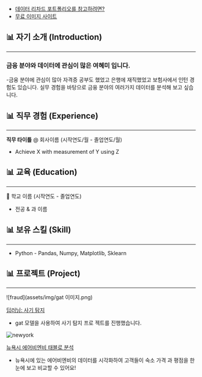 * [데이터 리차드 포트폴리오를 참고하려면?](https://dongchanlim.github.io/github-portfolio/)
* [무료 이미지 사이트](https://unsplash.com/)

## 📊 자기 소개 (Introduction)
------

### 금융 분야와 데이터에 관심이 많은 여혜미 입니다.

-금융 분야에 관심이 많아 자격증 공부도 했었고 은행에 재직했었고 보험사에서 인턴 경험도 있습니다.
실무 경험을 바탕으로 금융 분야의 여러가지 데이터를 분석해 보고 싶습니다.
> 
>
> 
> 


## 📊 직무 경험 (Experience)
------

**직무 타이틀** @ 회사이름 (시작연도/월 - 졸업연도/월)

- Achieve X with measurement of Y using Z


## 📊 교육 (Education)
------
🏫 학교 이름 (시작연도 - 졸업연도)

- 전공 & 과 이름


## 📊 보유 스킬 (Skill)
------
-  Python - Pandas, Numpy, Matplotlib, Sklearn

## 📊 프로젝트 (Project)
------
![fraud](assets/img/gat 이미지.png)

[딥러닝: 사기 탐지]([https://github.com/dongchanlim/Python-Machine-Learning/blob/main/Semester_Project.ipynb](https://github.com/seogideogi/4mula))
- gat 모델을 사용하여 사기 탐지 프로 젝트를 진행했습니다.

![newyork](assets/img/newyork.jpeg)

[뉴욕시 에어비엔비 태블로 분석](https://public.tableau.com/app/profile/dongchan.lim/viz/AirbnbPractice_15699654202660/Story1)
- 뉴욕시에 있는 에어비엔비의 데이터를 시각화하여 고객들이 숙소 가격 과 평점을 한눈에 보고 비교할 수 있어요!

